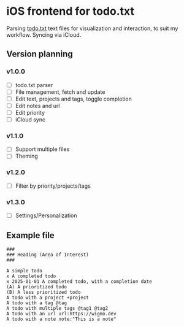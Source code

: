# iOS frontend for todo.txt

Parsing [todo.txt](http://todotxt.org/) text files for visualization and interaction, to suit my workflow. Syncing via iCloud.

## Version planning

### v1.0.0

- [ ] todo.txt parser
- [ ] File management, fetch and update
- [ ] Edit text, projects and tags, toggle completion
- [ ] Edit notes and url
- [ ] Edit priority
- [ ] iCloud sync

### v1.1.0

- [ ] Support multiple files
- [ ] Theming

### v1.2.0

- [ ] Filter by priority/projects/tags

### v1.3.0

- [ ] Settings/Personalization

## Example file 

```
###
### Heading (Area of Interest)
###

A simple todo
x A completed todo
x 2025-01-01 A completed todo, with a completion date 
(A) A prioritized todo
(B) A less prioritized todo
A todo with a project +project
A todo with a tag @tag
A todo with multiple tags @tag1 @tag2
A todo with an url url:https://wigmo.dev
A todo with a note note:"This is a note"
```
